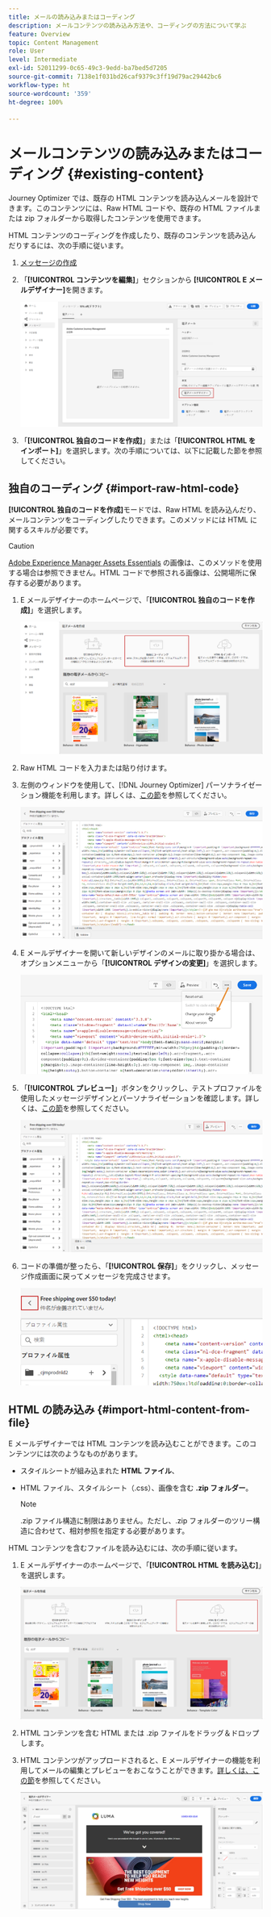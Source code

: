```yaml
---
title: メールの読み込みまたはコーディング
description: メールコンテンツの読み込み方法や、コーディングの方法について学ぶ
feature: Overview
topic: Content Management
role: User
level: Intermediate
exl-id: 52011299-0c65-49c3-9edd-ba7bed5d7205
source-git-commit: 7138e1f031bd26caf9379c3ff19d79ac29442bc6
workflow-type: ht
source-wordcount: '359'
ht-degree: 100%

---
```


# メールコンテンツの読み込みまたはコーディング {#existing-content}

Journey Optimizer では、既存の HTML コンテンツを読み込んメールを設計できます。このコンテンツには、Raw HTML コードや、既存の HTML ファイルまたは zip フォルダーから取得したコンテンツを使用できます。

HTML コンテンツのコーディングを作成したり、既存のコンテンツを読み込んだりするには、次の手順に従います。

1. [メッセージの作成](create-message.md)

1. 「**[!UICONTROL コンテンツを編集]**」セクションから **[!UICONTROL E メールデザイナー]**&#x200B;を開きます。

   ![](assets/import-html_1.png)

1. 「**[!UICONTROL 独自のコードを作成]**」または「**[!UICONTROL HTML をインポート]**」を選択します。次の手順については、以下に記載した節を参照してください。

## 独自のコーディング {#import-raw-html-code}

**[!UICONTROL 独自のコードを作成]**&#x200B;モードでは、Raw HTML を読み込んだり、メールコンテンツをコーディングしたりできます。このメソッドには HTML に関するスキルが必要です。

>[!CAUTION]
>
> [Adobe Experience Manager Assets Essentials](assets-essentials.md) の画像は、このメソッドを使用する場合は参照できません。HTML コードで参照される画像は、公開場所に保存する必要があります。

1. E メールデザイナーのホームページで、「**[!UICONTROL 独自のコードを作成]**」を選択します。

   ![](assets/code-your-own.png)

1. Raw HTML コードを入力または貼り付けます。

1. 左側のウィンドウを使用して、[!DNL Journey Optimizer] パーソナライゼーション機能を利用します。詳しくは、[この節](personalization/personalize.md)を参照してください。

   ![](assets/code-editor.png)

1. E メールデザイナーを開いて新しいデザインのメールに取り掛かる場合は、オプションメニューから「**[!UICONTROL デザインの変更]**」を選択します。

   ![](assets/code-editor-change-design.png)

1. 「**[!UICONTROL プレビュー]**」ボタンをクリックし、テストプロファイルを使用したメッセージデザインとパーソナライゼーションを確認します。詳しくは、[この節](preview.md)を参照してください。

   ![](assets/code-editor-preview.png)

1. コードの準備が整ったら、「**[!UICONTROL 保存]**」をクリックし、メッセージ作成画面に戻ってメッセージを完成させます。

   ![](assets/code-editor-save.png)

## HTML の読み込み {#import-html-content-from-file}

E メールデザイナーでは HTML コンテンツを読み込むことができます。このコンテンツには次のようなものがあります。

* スタイルシートが組み込まれた **HTML ファイル**、
* HTML ファイル、スタイルシート（.css）、画像を含む **.zip フォルダー**。

   >[!NOTE]
   >
   >.zip ファイル構造に制限はありません。ただし、.zip フォルダーのツリー構造に合わせて、相対参照を指定する必要があります。

HTML コンテンツを含むファイルを読み込むには、次の手順に従います。

1. E メールデザイナーのホームページで、「**[!UICONTROL HTML を読み込む]**」を選択します。

   ![](assets/import-html_2.png)

1. HTML コンテンツを含む HTML または .zip ファイルをドラッグ＆ドロップします。

1. HTML コンテンツがアップロードされると、E メールデザイナーの機能を利用してメールの編集とプレビューをおこなうことができます。[詳しくは、この節](create-email-content.md)を参照してください。

   ![](assets/html-imported.png)
